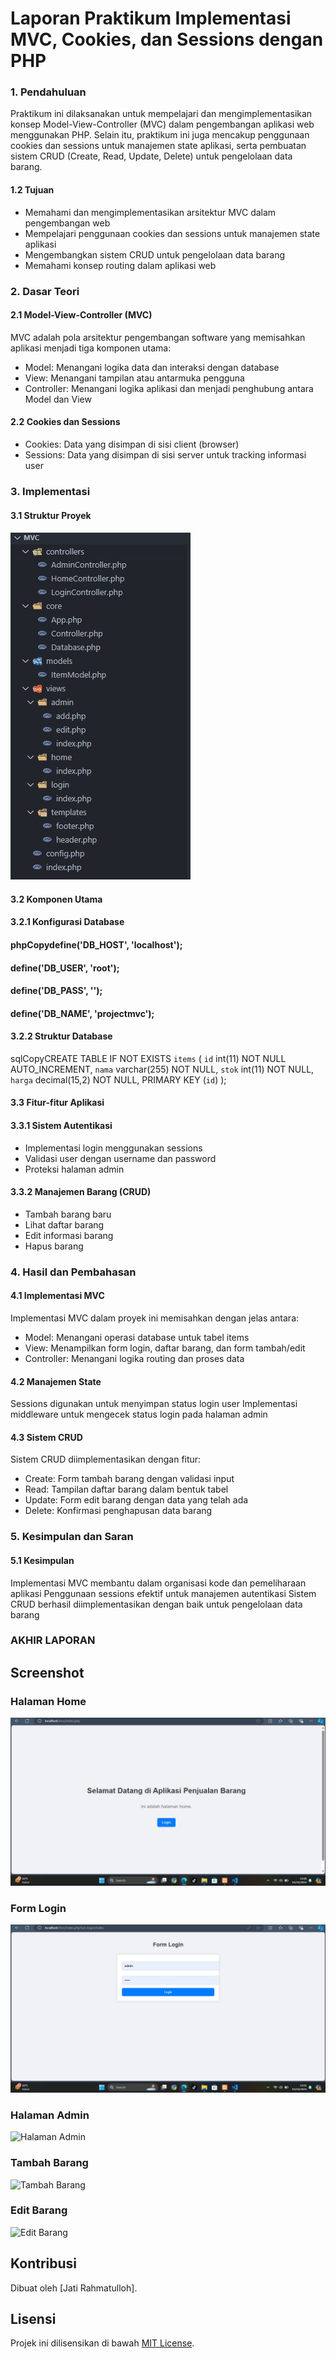 # Laporan Praktikum Implementasi MVC, Cookies, dan Sessions dengan PHP
### 1. Pendahuluan
Praktikum ini dilaksanakan untuk mempelajari dan mengimplementasikan konsep Model-View-Controller (MVC) dalam pengembangan aplikasi web menggunakan PHP. Selain itu, praktikum ini juga mencakup penggunaan cookies dan sessions untuk manajemen state aplikasi, serta pembuatan sistem CRUD (Create, Read, Update, Delete) untuk pengelolaan data barang.

#### 1.2 Tujuan
- Memahami dan mengimplementasikan arsitektur MVC dalam pengembangan web
- Mempelajari penggunaan cookies dan sessions untuk manajemen state aplikasi
- Mengembangkan sistem CRUD untuk pengelolaan data barang
- Memahami konsep routing dalam aplikasi web

### 2. Dasar Teori
#### 2.1 Model-View-Controller (MVC)
MVC adalah pola arsitektur pengembangan software yang memisahkan aplikasi menjadi tiga komponen utama:

- Model: Menangani logika data dan interaksi dengan database
- View: Menangani tampilan atau antarmuka pengguna
- Controller: Menangani logika aplikasi dan menjadi penghubung antara Model dan View

#### 2.2 Cookies dan Sessions
- Cookies: Data yang disimpan di sisi client (browser)
- Sessions: Data yang disimpan di sisi server untuk tracking informasi user

### 3. Implementasi
#### 3.1 Struktur Proyek
   #### ![image](https://github.com/Jampaaang/Prak.PBW-A/blob/0df5cf997175bbf36f263d3d5041224ebd54f1fe/Tugas5/Image/struktur.jpeg)


#### 3.2 Komponen Utama
#### 3.2.1 Konfigurasi Database
#### phpCopydefine('DB_HOST', 'localhost');
#### define('DB_USER', 'root');
#### define('DB_PASS', '');
#### define('DB_NAME', 'projectmvc');

#### 3.2.2 Struktur Database
sqlCopyCREATE TABLE IF NOT EXISTS `items` (
    `id` int(11) NOT NULL AUTO_INCREMENT,
    `nama` varchar(255) NOT NULL,
    `stok` int(11) NOT NULL,
    `harga` decimal(15,2) NOT NULL,
    PRIMARY KEY (`id`)
);
#### 3.3 Fitur-fitur Aplikasi
#### 3.3.1 Sistem Autentikasi
- Implementasi login menggunakan sessions
- Validasi user dengan username dan password
- Proteksi halaman admin

#### 3.3.2 Manajemen Barang (CRUD)
- Tambah barang baru
- Lihat daftar barang
- Edit informasi barang
- Hapus barang

### 4. Hasil dan Pembahasan
#### 4.1 Implementasi MVC
Implementasi MVC dalam proyek ini memisahkan dengan jelas antara:

- Model: Menangani operasi database untuk tabel items
- View: Menampilkan form login, daftar barang, dan form tambah/edit
- Controller: Menangani logika routing dan proses data

#### 4.2 Manajemen State
Sessions digunakan untuk menyimpan status login user
Implementasi middleware untuk mengecek status login pada halaman admin

#### 4.3 Sistem CRUD
Sistem CRUD diimplementasikan dengan fitur:

- Create: Form tambah barang dengan validasi input
- Read: Tampilan daftar barang dalam bentuk tabel
- Update: Form edit barang dengan data yang telah ada
- Delete: Konfirmasi penghapusan data barang

### 5. Kesimpulan dan Saran
#### 5.1 Kesimpulan
Implementasi MVC membantu dalam organisasi kode dan pemeliharaan aplikasi
Penggunaan sessions efektif untuk manajemen autentikasi
Sistem CRUD berhasil diimplementasikan dengan baik untuk pengelolaan data barang



### AKHIR LAPORAN

## Screenshot

### Halaman Home

![Halaman Home](https://github.com/Jampaaang/Prak.PBW-A/blob/9faba112fd8bac26acf870e714bb57807c8d14d9/Tugas5/Image/Halaman%20Home.jpeg)

### Form Login

![Halaman Login](https://github.com/Jampaaang/Prak.PBW-A/blob/fb1c7329cda52f7ebf74b274684e7186e4537ddb/Tugas5/Image/Halaman%20Login.jpeg)

### Halaman Admin

![Halaman Admin](screenshots/admin.png)

### Tambah Barang

![Tambah Barang](screenshots/add.png)

### Edit Barang

![Edit Barang](screenshots/edit.png)

## Kontribusi

Dibuat oleh [Jati Rahmatulloh].

## Lisensi

Projek ini dilisensikan di bawah [MIT License](LICENSE).

